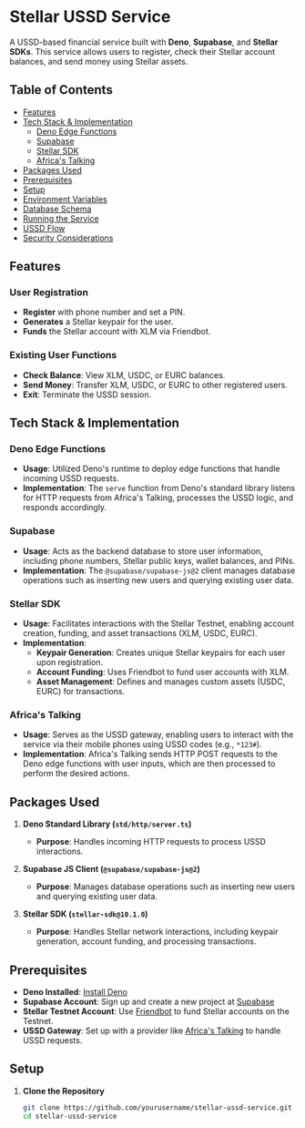 # Stellar USSD Service

A USSD-based financial service built with **Deno**, **Supabase**, and **Stellar SDKs**. This service allows users to register, check their Stellar account balances, and send money using Stellar assets.

## Table of Contents

- [Features](#features)
- [Tech Stack & Implementation](#tech-stack--implementation)
  - [Deno Edge Functions](#deno-edge-functions)
  - [Supabase](#supabase)
  - [Stellar SDK](#stellar-sdk)
  - [Africa's Talking](#africas-talking)
- [Packages Used](#packages-used)
- [Prerequisites](#prerequisites)
- [Setup](#setup)
- [Environment Variables](#environment-variables)
- [Database Schema](#database-schema)
- [Running the Service](#running-the-service)
- [USSD Flow](#ussd-flow)
- [Security Considerations](#security-considerations)

## Features

### User Registration
- **Register** with phone number and set a PIN.
- **Generates** a Stellar keypair for the user.
- **Funds** the Stellar account with XLM via Friendbot.

### Existing User Functions
- **Check Balance**: View XLM, USDC, or EURC balances.
- **Send Money**: Transfer XLM, USDC, or EURC to other registered users.
- **Exit**: Terminate the USSD session.

## Tech Stack & Implementation

### Deno Edge Functions
- **Usage**: Utilized Deno's runtime to deploy edge functions that handle incoming USSD requests.
- **Implementation**: The `serve` function from Deno's standard library listens for HTTP requests from Africa's Talking, processes the USSD logic, and responds accordingly.

### Supabase
- **Usage**: Acts as the backend database to store user information, including phone numbers, Stellar public keys, wallet balances, and PINs.
- **Implementation**: The `@supabase/supabase-js@2` client manages database operations such as inserting new users and querying existing user data.

### Stellar SDK
- **Usage**: Facilitates interactions with the Stellar Testnet, enabling account creation, funding, and asset transactions (XLM, USDC, EURC).
- **Implementation**:
  - **Keypair Generation**: Creates unique Stellar keypairs for each user upon registration.
  - **Account Funding**: Uses Friendbot to fund user accounts with XLM.
  - **Asset Management**: Defines and manages custom assets (USDC, EURC) for transactions.

### Africa's Talking
- **Usage**: Serves as the USSD gateway, enabling users to interact with the service via their mobile phones using USSD codes (e.g., `*123#`).
- **Implementation**: Africa's Talking sends HTTP POST requests to the Deno edge functions with user inputs, which are then processed to perform the desired actions.

## Packages Used

1. **Deno Standard Library (`std/http/server.ts`)**
   - **Purpose**: Handles incoming HTTP requests to process USSD interactions.

2. **Supabase JS Client (`@supabase/supabase-js@2`)**
   - **Purpose**: Manages database operations such as inserting new users and querying existing user data.

3. **Stellar SDK (`stellar-sdk@10.1.0`)**
   - **Purpose**: Handles Stellar network interactions, including keypair generation, account funding, and processing transactions.

## Prerequisites

- **Deno Installed**: [Install Deno](https://deno.land/#installation)
- **Supabase Account**: Sign up and create a new project at [Supabase](https://supabase.com/)
- **Stellar Testnet Account**: Use [Friendbot](https://www.stellar.org/developers/tools/friendbot.html) to fund Stellar accounts on the Testnet.
- **USSD Gateway**: Set up with a provider like [Africa's Talking](https://africastalking.com/) to handle USSD requests.

## Setup

1. **Clone the Repository**

   ```bash
   git clone https://github.com/yourusername/stellar-ussd-service.git
   cd stellar-ussd-service
